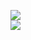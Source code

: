 [![](https://img.shields.io/badge/Made%20With-Github%20Spray-lightgrey.svg?style=for-the-badge&logo=github)](https://github.com/Annihil/github-spray#7447)  
[![](https://i.imgur.com/2DrTn0Z.gif)](https://github.com/Annihil/github-spray)